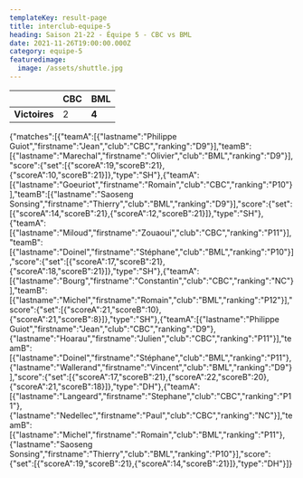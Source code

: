 ```yaml
---
templateKey: result-page
title: interclub-equipe-5
heading: Saison 21-22 - Équipe 5 - CBC vs BML
date: 2021-11-26T19:00:00.000Z
category: equipe-5
featuredimage:
  image: /assets/shuttle.jpg
---
```

|               | CBC   | BML |
| ------------- | ----- | --- |
| **Victoires** | 2 | **4**   |

<scoreboard>{"matches":[{"teamA":[{"lastname":"Philippe Guiot","firstname":"Jean","club":"CBC","ranking":"D9"}],"teamB":[{"lastname":"Marechal","firstname":"Olivier","club":"BML","ranking":"D9"}],"score":{"set":[{"scoreA":19,"scoreB":21},{"scoreA":10,"scoreB":21}]},"type":"SH"},{"teamA":[{"lastname":"Goeuriot","firstname":"Romain","club":"CBC","ranking":"P10"}],"teamB":[{"lastname":"Saoseng Sonsing","firstname":"Thierry","club":"BML","ranking":"D9"}],"score":{"set":[{"scoreA":14,"scoreB":21},{"scoreA":12,"scoreB":21}]},"type":"SH"},{"teamA":[{"lastname":"Miloud","firstname":"Zouaoui","club":"CBC","ranking":"P11"}],"teamB":[{"lastname":"Doinel","firstname":"Stéphane","club":"BML","ranking":"P10"}],"score":{"set":[{"scoreA":17,"scoreB":21},{"scoreA":18,"scoreB":21}]},"type":"SH"},{"teamA":[{"lastname":"Bourg","firstname":"Constantin","club":"CBC","ranking":"NC"}],"teamB":[{"lastname":"Michel","firstname":"Romain","club":"BML","ranking":"P12"}],"score":{"set":[{"scoreA":21,"scoreB":10},{"scoreA":21,"scoreB":8}]},"type":"SH"},{"teamA":[{"lastname":"Philippe Guiot","firstname":"Jean","club":"CBC","ranking":"D9"},{"lastname":"Hoarau","firstname":"Julien","club":"CBC","ranking":"P11"}],"teamB":[{"lastname":"Doinel","firstname":"Stéphane","club":"BML","ranking":"P11"},{"lastname":"Wallerand","firstname":"Vincent","club":"BML","ranking":"D9"}],"score":{"set":[{"scoreA":17,"scoreB":21},{"scoreA":22,"scoreB":20},{"scoreA":21,"scoreB":18}]},"type":"DH"},{"teamA":[{"lastname":"Langeard","firstname":"Stephane","club":"CBC","ranking":"P11"},{"lastname":"Nedellec","firstname":"Paul","club":"CBC","ranking":"NC"}],"teamB":[{"lastname":"Michel","firstname":"Romain","club":"BML","ranking":"P11"},{"lastname":"Saoseng Sonsing","firstname":"Thierry","club":"BML","ranking":"P10"}],"score":{"set":[{"scoreA":19,"scoreB":21},{"scoreA":14,"scoreB":21}]},"type":"DH"}]}</scoreboard>